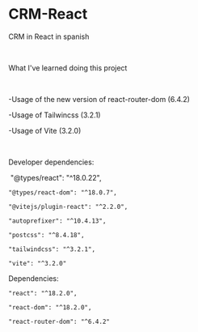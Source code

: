 # CRM-React

CRM in React in spanish

​

What I've learned doing this project

​

-Usage of the new version of react-router-dom (6.4.2)

-Usage of Tailwincss (3.2.1)

-Usage of Vite (3.2.0)

​

Developer dependencies:

​ "@types/react": "^18.0.22",

    "@types/react-dom": "^18.0.7",

    "@vitejs/plugin-react": "^2.2.0",

    "autoprefixer": "^10.4.13",

    "postcss": "^8.4.18",

    "tailwindcss": "^3.2.1",

    "vite": "^3.2.0"

Dependencies:

    "react": "^18.2.0",

    "react-dom": "^18.2.0",

    "react-router-dom": "^6.4.2"
